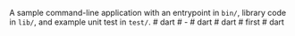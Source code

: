 A sample command-line application with an entrypoint in `bin/`, library code
in `lib/`, and example unit test in `test/`.
#   d a r t  
 #   -  
 #   d a r t  
 #   d a r t  
 #   f i r s t  
 #   d a r t  
 